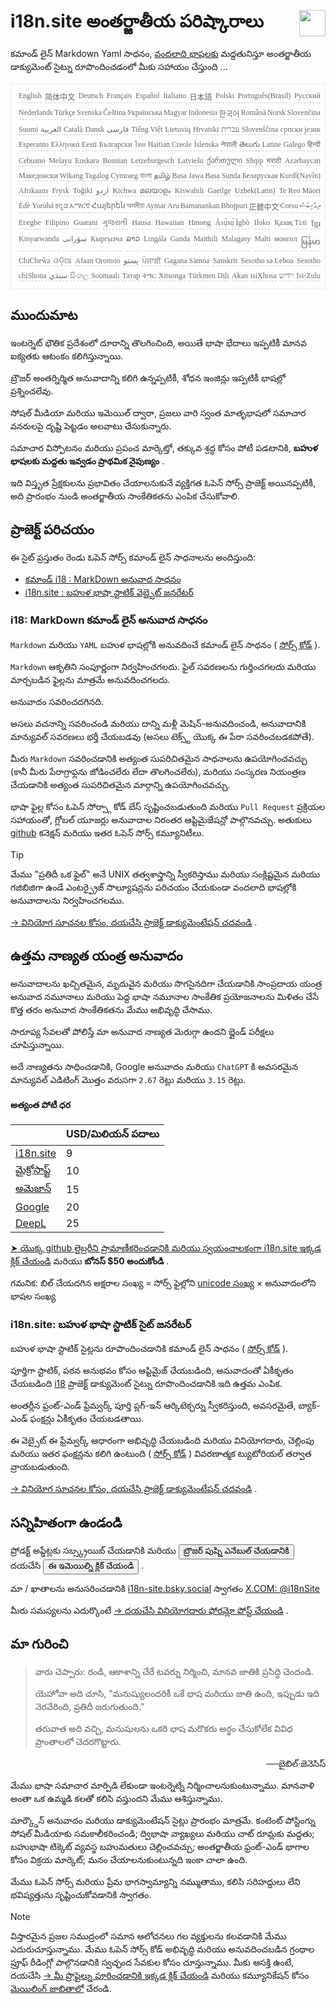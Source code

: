 <h1 style="display:flex;justify-content:space-between">i18n.site అంతర్జాతీయ పరిష్కారాలు<img src="//p.3ti.site/logo.svg" style="user-select:none;margin-top:-1px;width:42px"></h1>

కమాండ్ లైన్ Markdown Yaml సాధనం, [వందలాది భాషలకు](/i18/LANG_CODE) మద్దతునిస్తూ అంతర్జాతీయ డాక్యుమెంట్ సైట్ను రూపొందించడంలో మీకు సహాయం చేస్తుంది ...

<pre class="langli" style="display:flex;flex-wrap:wrap;background:transparent;border:1px solid #eee;font-size:12px;box-shadow:0 0 3px inset #eee;padding:12px 5px 4px 12px;justify-content:space-between;"><style>pre.langli i{font-weight:300;font-family:s;margin-right:2px;margin-bottom:8px;font-style:normal;color:#666;border-bottom:1px dashed #ccc;}</style><i>English</i><i>简体中文</i><i>Deutsch</i><i>Français</i><i>Español</i><i>Italiano</i><i>日本語</i><i>Polski</i><i>Português(Brasil)</i><i>Русский</i><i>Nederlands</i><i>Türkçe</i><i>Svenska</i><i>Čeština</i><i>Українська</i><i>Magyar</i><i>Indonesia</i><i>한국어</i><i>Română</i><i>Norsk</i><i>Slovenčina</i><i>Suomi</i><i>العربية</i><i>Català</i><i>Dansk</i><i>فارسی</i><i>Tiếng Việt</i><i>Lietuvių</i><i>Hrvatski</i><i>עברית</i><i>Slovenščina</i><i>српски језик</i><i>Esperanto</i><i>Ελληνικά</i><i>Eesti</i><i>Български</i><i>ไทย</i><i>Haitian Creole</i><i>Íslenska</i><i>नेपाली</i><i>తెలుగు</i><i>Latine</i><i>Galego</i><i>हिन्दी</i><i>Cebuano</i><i>Melayu</i><i>Euskara</i><i>Bosnian</i><i>Letzeburgesch</i><i>Latviešu</i><i>ქართული</i><i>Shqip</i><i>मराठी</i><i>Azərbaycan</i><i>Македонски</i><i>Wikang Tagalog</i><i>Cymraeg</i><i>বাংলা</i><i>தமிழ்</i><i>Basa Jawa</i><i>Basa Sunda</i><i>Беларуская</i><i>Kurdî(Navîn)</i><i>Afrikaans</i><i>Frysk</i><i>Toğikī</i><i>اردو</i><i>Kichwa</i><i>മലയാളം</i><i>Kiswahili</i><i>Gaeilge</i><i>Uzbek(Latin)</i><i>Te Reo Māori</i><i>Èdè Yorùbá</i><i>ಕನ್ನಡ</i><i>አማርኛ</i><i>Հայերեն</i><i>অসমীয়া</i><i>Aymar Aru</i><i>Bamanankan</i><i>Bhojpuri</i><i>正體中文</i><i>Corsu</i><i>ދިވެހިބަސް</i><i>Eʋegbe</i><i>Filipino</i><i>Guarani</i><i>ગુજરાતી</i><i>Hausa</i><i>Hawaiian</i><i>Hmong</i><i>Ásụ̀sụ́ Ìgbò</i><i>Iloko</i><i>Қазақ Тілі</i><i>ខ្មែរ</i><i>Kinyarwanda</i><i>سۆرانی</i><i>Кыргызча</i><i>ລາວ</i><i>Lingála</i><i>Ganda</i><i>Maithili</i><i>Malagasy</i><i>Malti</i><i>монгол</i><i>မြန်မာ</i><i>ChiCheŵa</i><i>ଓଡ଼ିଆ</i><i>Afaan Oromoo</i><i>پښتو</i><i>ਪੰਜਾਬੀ</i><i>Gagana Sāmoa</i><i>Sanskrit</i><i>Sesotho sa Leboa</i><i>Sesotho</i><i>chiShona</i><i>سنڌي</i><i>සිංහල</i><i>Soomaali</i><i>Татар</i><i>ትግር</i><i>Xitsonga</i><i>Türkmen Dili</i><i>Akan</i><i>isiXhosa</i><i>ייִדיש</i><i>Isi-Zulu</i></pre>

## ముందుమాట

ఇంటర్నెట్ భౌతిక ప్రదేశంలో దూరాన్ని తొలగించింది, అయితే భాషా భేదాలు ఇప్పటికీ మానవ ఐక్యతకు ఆటంకం కలిగిస్తున్నాయి.

బ్రౌజర్ అంతర్నిర్మిత అనువాదాన్ని కలిగి ఉన్నప్పటికీ, శోధన ఇంజిన్లు ఇప్పటికీ భాషల్లో ప్రశ్నించలేవు.

సోషల్ మీడియా మరియు ఇమెయిల్ ద్వారా, ప్రజలు వారి స్వంత మాతృభాషలో సమాచార వనరులపై దృష్టి పెట్టడం అలవాటు చేసుకున్నారు.

సమాచార విస్ఫోటనం మరియు ప్రపంచ మార్కెట్తో, తక్కువ శ్రద్ధ కోసం పోటీ పడటానికి, **బహుళ భాషలకు మద్దతు ఇవ్వడం ప్రాథమిక నైపుణ్యం** .

ఇది విస్తృత ప్రేక్షకులను ప్రభావితం చేయాలనుకునే వ్యక్తిగత ఓపెన్ సోర్స్ ప్రాజెక్ట్ అయినప్పటికీ, అది ప్రారంభం నుండి అంతర్జాతీయ సాంకేతికతను ఎంపిక చేసుకోవాలి.

## <a rel=id href="#project" id="project"></a> ప్రాజెక్ట్ పరిచయం

ఈ సైట్ ప్రస్తుతం రెండు ఓపెన్ సోర్స్ కమాండ్ లైన్ సాధనాలను అందిస్తుంది:

* [కమాండ్ i18 : MarkDown అనువాద సాధనం](/i18/feature)
* [i18n.site : బహుళ భాషా స్టాటిక్ వెబ్సైట్ జనరేటర్](/i18n.site)

### <a rel=id href="#i18" id="i18"></a> i18: MarkDown కమాండ్ లైన్ అనువాద సాధనం

`Markdown` మరియు `YAML` బహుళ భాషల్లోకి అనువదించే కమాండ్ లైన్ సాధనం ( [సోర్స్ కోడ్](https://github.com/i18n-site/rust/tree/main/i18) ).

`Markdown` ఆకృతిని సంపూర్ణంగా నిర్వహించగలదు. ఫైల్ సవరణలను గుర్తించగలదు మరియు మార్చబడిన ఫైల్లను మాత్రమే అనువదించగలదు.

అనువాదం సవరించదగినది.

అసలు వచనాన్ని సవరించండి మరియు దాన్ని మళ్లీ మెషిన్-అనువదించండి, అనువాదానికి మాన్యువల్ సవరణలు భర్తీ చేయబడవు (అసలు టెక్స్ట్ యొక్క ఈ పేరా సవరించబడకపోతే).

మీరు `Markdown` సవరించడానికి అత్యంత సుపరిచితమైన సాధనాలను ఉపయోగించవచ్చు (కానీ మీరు పేరాగ్రాఫ్లను జోడించలేరు లేదా తొలగించలేరు), మరియు సంస్కరణ నియంత్రణ చేయడానికి అత్యంత సుపరిచితమైన మార్గాన్ని ఉపయోగించవచ్చు.

భాషా ఫైల్ల కోసం ఓపెన్ సోర్స్గా కోడ్ బేస్ సృష్టించబడుతుంది మరియు `Pull Request` ప్రక్రియల సహాయంతో, గ్లోబల్ యూజర్లు అనువాదాల నిరంతర ఆప్టిమైజేషన్లో పాల్గొనవచ్చు. అతుకులు [github](//github.com) కనెక్షన్ మరియు ఇతర ఓపెన్ సోర్స్ కమ్యూనిటీలు.

> [!TIP]
> మేము "ప్రతిదీ ఒక ఫైల్" అనే UNIX తత్వశాస్త్రాన్ని స్వీకరిస్తాము మరియు సంక్లిష్టమైన మరియు గజిబిజిగా ఉండే ఎంటర్ప్రైజ్ సొల్యూషన్లను పరిచయం చేయకుండా వందలాది భాషల్లోకి అనువాదాలను నిర్వహించగలము.

[→ వినియోగ సూచనల కోసం, దయచేసి ప్రాజెక్ట్ డాక్యుమెంటేషన్ చదవండి](/i18) .

## ఉత్తమ నాణ్యత యంత్ర అనువాదం

అనువాదాలను ఖచ్చితమైన, మృదువైన మరియు సొగసైనదిగా చేయడానికి సాంప్రదాయ యంత్ర అనువాద నమూనాలు మరియు పెద్ద భాషా నమూనాల సాంకేతిక ప్రయోజనాలను మిళితం చేసే కొత్త తరం అనువాద సాంకేతికతను మేము అభివృద్ధి చేసాము.

సారూప్య సేవలతో పోలిస్తే మా అనువాద నాణ్యత మెరుగ్గా ఉందని బ్లైండ్ పరీక్షలు చూపిస్తున్నాయి.

అదే నాణ్యతను సాధించడానికి, Google అనువాదం మరియు `ChatGPT` కి అవసరమైన మాన్యువల్ ఎడిటింగ్ మొత్తం వరుసగా `2.67` రెట్లు మరియు `3.15` రెట్లు.

#### <a rel=id href="#price" id="price"></a> అత్యంత పోటీ ధర

|                                                                                   | USD/మిలియన్ పదాలు |
| --------------------------------------------------------------------------------- | ------------- |
| [i18n.site](https://i18n.site)                                                    | 9             |
| [మైక్రోసాఫ్ట్](https://azure.microsoft.com/pricing/details/cognitive-services/translator) | 10            |
| [అమెజాన్](https://aws.amazon.com/translate/pricing)                                | 15            |
| [Google](https://cloud.google.com/translate/pricing)                                | 20            |
| [DeepL](https://www.deepl.com/zh/pro#developer)                                  | 25            |

[➤ యొక్క github లైబ్రరీని ప్రామాణీకరించడానికి మరియు స్వయంచాలకంగా i18n.site ఇక్కడ క్లిక్ చేయండి](https://github.com/login/oauth/authorize?client_id=Ov23liuGAmK0plc9FgB3&amp;scope=user:email,user:follow,public_repo) మరియు **బోనస్ $50 అందుకోండి** .

గమనిక: బిల్ చేయదగిన అక్షరాల సంఖ్య = సోర్స్ ఫైల్లోని [unicode సంఖ్య](https://en.wikipedia.org/wiki/Unicode) × అనువాదంలోని భాషల సంఖ్య

### i18n.site: బహుళ భాషా స్టాటిక్ సైట్ జనరేటర్

బహుళ భాషా స్టాటిక్ సైట్లను రూపొందించడానికి కమాండ్ లైన్ సాధనం ( [సోర్స్ కోడ్](https://github.com/i18n-site/rust/tree/main/i18n-site) ).

పూర్తిగా స్టాటిక్, పఠన అనుభవం కోసం ఆప్టిమైజ్ చేయబడింది, అనువాదంతో ఏకీకృతం చేయబడింది [i18](#i18) ప్రాజెక్ట్ డాక్యుమెంట్ సైట్ను రూపొందించడానికి ఇది ఉత్తమ ఎంపిక.

అంతర్లీన ఫ్రంట్-ఎండ్ ఫ్రేమ్వర్క్ పూర్తి ప్లగ్-ఇన్ ఆర్కిటెక్చర్ను స్వీకరిస్తుంది, అవసరమైతే, బ్యాక్-ఎండ్ ఫంక్షన్లు ఏకీకృతం చేయబడతాయి.

ఈ వెబ్సైట్ ఈ ఫ్రేమ్వర్క్ ఆధారంగా అభివృద్ధి చేయబడింది మరియు వినియోగదారు, చెల్లింపు మరియు ఇతర ఫంక్షన్లను కలిగి ఉంటుంది ( [సోర్స్ కోడ్](/i18n.site/c/src) ) వివరణాత్మక ట్యుటోరియల్ తర్వాత వ్రాయబడుతుంది.

[→ వినియోగ సూచనల కోసం, దయచేసి ప్రాజెక్ట్ డాక్యుమెంటేషన్ చదవండి](/i18n.site) .

## సన్నిహితంగా ఉండండి

ప్రోడక్ట్ అప్డేట్లకు సబ్స్క్రయిబ్ చేయడానికి మరియు <button onclick="webpush()">బ్రౌజర్ పుష్ని ఎనేబుల్ చేయడానికి</button> దయచేసి <button onclick="mailsub()">ఈ ఇమెయిల్ని క్లిక్ చేయండి</button> .

మా / ఖాతాలను అనుసరించడానికి [i18n-site.bsky.social](https://bsky.app/profile/i18n-site.bsky.social) స్వాగతం [X.COM: @i18nSite](https://x.com/i18nSite)

మీరు సమస్యలను ఎదుర్కొంటే [→ దయచేసి వినియోగదారు ఫోరమ్లో పోస్ట్ చేయండి](https://groups.google.com/u/1/g/i18n) .

## మా గురించి

> వారు చెప్పారు: రండి, ఆకాశాన్ని చేరే టవర్ను నిర్మించి, మానవ జాతికి ప్రసిద్ధి చెందండి.
>
> యెహోవా అది చూసి, "మనుష్యులందరికీ ఒకే భాష మరియు జాతి ఉంది, ఇప్పుడు ఇది నెరవేరింది, ప్రతిదీ జరుగుతుంది."
>
> తరువాత అది వచ్చి, మనుషులను ఒకరి భాష మరొకరు అర్థం చేసుకోలేక వివిధ ప్రాంతాలలో చెదరగొట్టారు.

<p style="text-align:right">──బైబిల్·జెనెసిస్</p>

మేము భాషా సమాచార మార్పిడి లేకుండా ఇంటర్నెట్ని నిర్మించాలనుకుంటున్నాము.
మానవాళి అంతా ఒక ఉమ్మడి కలతో కలిసి వస్తుందని మేము ఆశిస్తున్నాము.

మార్క్డౌన్ అనువాదం మరియు డాక్యుమెంటేషన్ సైట్లు ప్రారంభం మాత్రమే.
కంటెంట్ పోస్టింగ్ను సోషల్ మీడియాకు సమకాలీకరించండి;
ద్విభాషా వ్యాఖ్యలు మరియు చాట్ రూమ్లకు మద్దతు;
బహుభాషా టిక్కెట్ వ్యవస్థ బహుమతులు చెల్లించవచ్చు;
అంతర్జాతీయ ఫ్రంట్-ఎండ్ భాగాల కోసం విక్రయ మార్కెట్;
మనం చేయాలనుకుంటున్నది ఇంకా చాలా ఉంది.

మేము ఓపెన్ సోర్స్ మరియు ప్రేమ భాగస్వామ్యాన్ని నమ్ముతాము,
కలిసి సరిహద్దులు లేని భవిష్యత్తును సృష్టించుకోవడానికి స్వాగతం.

> [!NOTE]
> విస్తారమైన ప్రజల సముద్రంలో సమాన ఆలోచనలు గల వ్యక్తులను కలవడానికి మేము ఎదురుచూస్తున్నాము.
> మేము ఓపెన్ సోర్స్ కోడ్ అభివృద్ధి మరియు అనువదించబడిన గ్రంథాల ప్రూఫ్ రీడింగ్లో పాల్గొనడానికి స్వచ్ఛంద సేవకుల కోసం చూస్తున్నాము.
> మీకు ఆసక్తి ఉంటే, దయచేసి [→ మీ ప్రొఫైల్ను పూరించడానికి ఇక్కడ క్లిక్ చేయండి](https://ggl.link/i18n) మరియు కమ్యూనికేషన్ కోసం [మెయిలింగ్ జాబితాలో](https://groups.google.com/u/2/g/i18n-site) చేరండి.